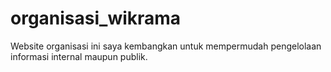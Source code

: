 # organisasi_wikrama
Website organisasi ini saya kembangkan untuk mempermudah pengelolaan informasi internal maupun publik.

